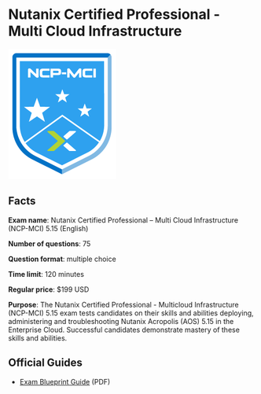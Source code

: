 # Nutanix Certified Professional - Multi Cloud Infrastructure

![NCP-MCI badge](/Nutanix/ncp-mci-badge.png)

## Facts

**Exam name**: Nutanix Certified Professional – Multi Cloud Infrastructure (NCP-MCI) 5.15 (English)

**Number of questions**: 75

**Question format**: multiple choice

**Time limit**: 120 minutes

**Regular price**: $199 USD

**Purpose**: The Nutanix Certified Professional - Multicloud Infrastructure (NCP-MCI) 5.15 exam tests candidates on their skills and abilities deploying, administering and troubleshooting Nutanix Acropolis (AOS) 5.15 in the Enterprise Cloud. Successful candidates demonstrate mastery of these skills and abilities.

## Official Guides

- [Exam Blueprint Guide](/Nutanix/ds-ncp-mci-5.15-ebg.pdf) (PDF)
